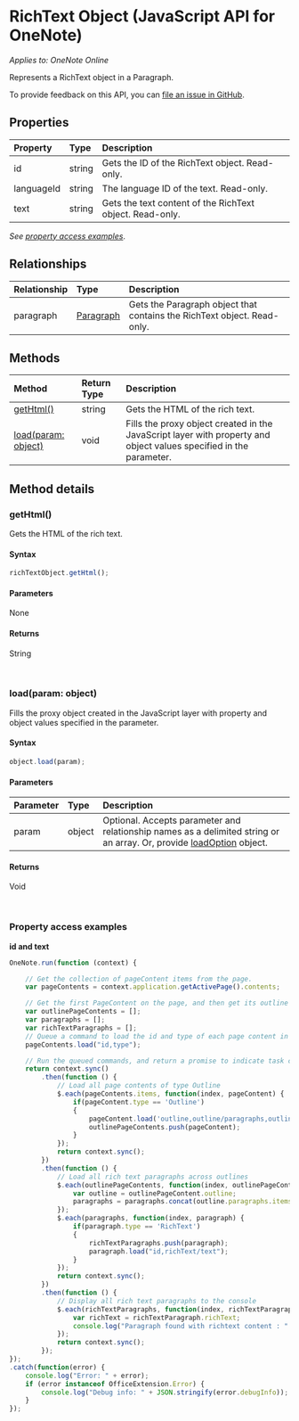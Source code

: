 # RichText Object (JavaScript API for OneNote)

_Applies to: OneNote Online_  

Represents a RichText object in a Paragraph.

To provide feedback on this API, you can [file an issue in GitHub](https://github.com/OfficeDev/office-js-docs/issues/new?title=OneNote-richText).

## Properties

| Property	   | Type	|Description|
|:---------------|:--------|:----------|
|id|string|Gets the ID of the RichText object. Read-only.|
|languageId|string|The language ID of the text. Read-only.|
|text|string|Gets the text content of the RichText object. Read-only.|

_See [property access examples](#property-access-examples)_.

## Relationships

| Relationship | Type	|Description| 
|:---------------|:--------|:----------|
|paragraph|[Paragraph](paragraph.md)|Gets the Paragraph object that contains the RichText object. Read-only.|

## Methods

| Method		   | Return Type	|Description| 
|:---------------|:--------|:----------|
|[getHtml()](#gethtml)|string|Gets the HTML of the rich text.|
|[load(param: object)](#loadparam-object)|void|Fills the proxy object created in the JavaScript layer with property and object values specified in the parameter.|

## Method details

### getHtml()

Gets the HTML of the rich text.

#### Syntax

```js
richTextObject.getHtml();
```

#### Parameters

None

#### Returns

String

<br/>

### load(param: object)

Fills the proxy object created in the JavaScript layer with property and object values specified in the parameter.

#### Syntax

```js
object.load(param);
```

#### Parameters

| Parameter	   | Type	|Description|
|:---------------|:--------|:----------|
|param|object|Optional. Accepts parameter and relationship names as a delimited string or an array. Or, provide [loadOption](loadoption.md) object.|

#### Returns

Void

<br/>

### Property access examples

**id and text**

```js
OneNote.run(function (context) {

	// Get the collection of pageContent items from the page.
	var pageContents = context.application.getActivePage().contents;

	// Get the first PageContent on the page, and then get its outline's paragraphs.
	var outlinePageContents = [];
	var paragraphs = [];
	var richTextParagraphs = [];
	// Queue a command to load the id and type of each page content in the outline.
	pageContents.load("id,type");

	// Run the queued commands, and return a promise to indicate task completion.
	return context.sync()
		.then(function () {
			// Load all page contents of type Outline
			$.each(pageContents.items, function(index, pageContent) {
				if(pageContent.type == 'Outline')
				{
					pageContent.load('outline,outline/paragraphs,outline/paragraphs/type');
					outlinePageContents.push(pageContent);
				}
			});
			return context.sync();
		})
		.then(function () {
			// Load all rich text paragraphs across outlines
			$.each(outlinePageContents, function(index, outlinePageContent) {
				var outline = outlinePageContent.outline;
				paragraphs = paragraphs.concat(outline.paragraphs.items);
			});
			$.each(paragraphs, function(index, paragraph) {
				if(paragraph.type == 'RichText')
				{
					richTextParagraphs.push(paragraph);
					paragraph.load("id,richText/text");
				}
			});
			return context.sync();
		})
		.then(function () {
			// Display all rich text paragraphs to the console
			$.each(richTextParagraphs, function(index, richTextParagraph) {
				var richText = richTextParagraph.richText;
				console.log("Paragraph found with richtext content : " + richText.text + " and richtext id : " + richText.id);
			});
			return context.sync();
		});
});
.catch(function(error) {
	console.log("Error: " + error);
	if (error instanceof OfficeExtension.Error) {
		console.log("Debug info: " + JSON.stringify(error.debugInfo));
	}
}); 
```

<br/>
